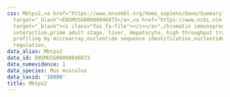 ```yaml
---
csv: Mbtps2,<a href="https://www.ensembl.org/Homo_sapiens/Gene/Summary?db=core;g=ENSMUSG00000046873"
  target="_blank">ENSMUSG00000046873</a>,<a href="https://www.ncbi.nlm.nih.gov/pubmed/23834426"
  target="_blank"><i class="fas fa-file"></i></a>",chromatin immunoprecipitation assay,direct
  interaction,prime adult stage, liver, Hepatocyte, high throughput transcription
  profiling by microarray,nucleotide sequence identification,nucleotide sequence identification,transcriptional
  regulation,
data_alias: Mbtps2
data_id: ENSMUSG00000046873
data_numevidence: 1
data_species: Mus musculus
data_taxid: '10090'
title: Mbtps2
---
```


